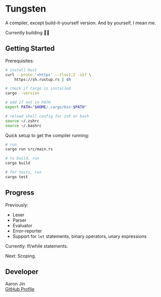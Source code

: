 # Tungsten

A compiler, except build-it-yourself version. And by yourself, I mean me.

Currently building 👷‍♂️

## Getting Started

Prerequisites:

```bash
# install Rust
curl --proto '=https' --tlsv1.2 -sSf \
    https://sh.rustup.rs | sh

# check if Cargo is installed
cargo --version

# add if not in PATH
export PATH="$HOME/.cargo/bin:$PATH"

# reload shell config for zsh or bash
source ~/.zshrc
source ~/.bashrc
```

Quick setup to get the compiler running:

```bash
# run
cargo run src/main.rs

# to build, run
cargo build

# for tests, run
cargo test
```

## Progress

Previously:

- Lexer
- Parser
- Evaluator
- Error-reporter
- Support for `let` statements, binary operators, unary expressions

Currently: If/while statements.

Next: Scoping.

## Developer

Aaron Jin  
[GitHub Profile](https://github.com/aaronkjin)
